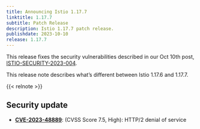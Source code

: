 ```yaml
---
title: Announcing Istio 1.17.7
linktitle: 1.17.7
subtitle: Patch Release
description: Istio 1.17.7 patch release.
publishdate: 2023-10-10
release: 1.17.7
---
```


This release fixes the security vulnerabilities described in our Oct 10th post, [ISTIO-SECURITY-2023-004](/news/security/istio-security-2023-004).

This release note describes what’s different between Istio 1.17.6 and 1.17.7.

{{< relnote >}}

## Security update

- __[CVE-2023-48889](https://nvd.nist.gov/vuln/detail/CVE-2023-44487)__: (CVSS Score 7.5, High): HTTP/2 denial of service
